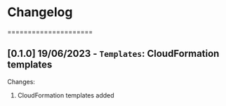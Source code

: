 
# Changelog

=====================
## [0.1.0] 19/06/2023 - `Templates`: CloudFormation templates

Changes:
1. CloudFormation templates added
